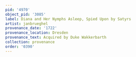 ```yaml
---
pid: '4970'
object_pid: '3085'
label: Diana and Her Nymphs Asleep, Spied Upon by Satyrs
artist: janbrueghel
provenance_date: '1722'
provenance_location: Dresden
provenance_text: Acquired by Duke Wakkerbarth
collection: provenance
order: '0390'
---
```

